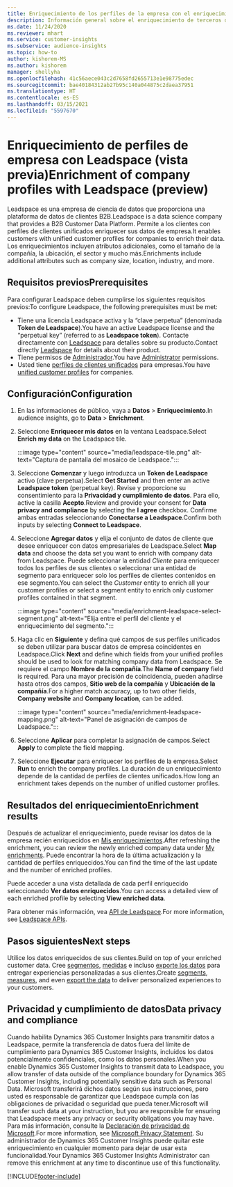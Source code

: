 ```yaml
---
title: Enriquecimiento de los perfiles de la empresa con el enriquecimiento de terceros de Leadspace
description: Información general sobre el enriquecimiento de terceros de Leadspace.
ms.date: 11/24/2020
ms.reviewer: mhart
ms.service: customer-insights
ms.subservice: audience-insights
ms.topic: how-to
author: kishorem-MS
ms.author: kishorem
manager: shellyha
ms.openlocfilehash: 41c56aece043c2d7658fd2655713e1e98775edec
ms.sourcegitcommit: bae40184312ab27b95c140a044875c2daea37951
ms.translationtype: HT
ms.contentlocale: es-ES
ms.lasthandoff: 03/15/2021
ms.locfileid: "5597670"
---
```

# <a name="enrichment-of-company-profiles-with-leadspace-preview"></a><span data-ttu-id="9d752-103">Enriquecimiento de perfiles de empresa con Leadspace (vista previa)</span><span class="sxs-lookup"><span data-stu-id="9d752-103">Enrichment of company profiles with Leadspace (preview)</span></span>

<span data-ttu-id="9d752-104">Leadspace es una empresa de ciencia de datos que proporciona una plataforma de datos de clientes B2B.</span><span class="sxs-lookup"><span data-stu-id="9d752-104">Leadspace is a data science company that provides a B2B Customer Data Platform.</span></span> <span data-ttu-id="9d752-105">Permite a los clientes con perfiles de clientes unificados enriquecer sus datos de empresa.</span><span class="sxs-lookup"><span data-stu-id="9d752-105">It enables customers with unified customer profiles for companies to enrich their data.</span></span> <span data-ttu-id="9d752-106">Los enriquecimientos incluyen atributos adicionales, como el tamaño de la compañía, la ubicación, el sector y mucho más.</span><span class="sxs-lookup"><span data-stu-id="9d752-106">Enrichments include additional attributes such as company size, location, industry, and more.</span></span>

## <a name="prerequisites"></a><span data-ttu-id="9d752-107">Requisitos previos</span><span class="sxs-lookup"><span data-stu-id="9d752-107">Prerequisites</span></span>

<span data-ttu-id="9d752-108">Para configurar Leadspace deben cumplirse los siguientes requisitos previos:</span><span class="sxs-lookup"><span data-stu-id="9d752-108">To configure Leadspace, the following prerequisites must be met:</span></span>

- <span data-ttu-id="9d752-109">Tiene una licencia Leadspace activa y la “clave perpetua” (denominada **Token de Leadspace**).</span><span class="sxs-lookup"><span data-stu-id="9d752-109">You have an active Leadspace license and the “perpetual key” (referred to as **Leadspace token**).</span></span> <span data-ttu-id="9d752-110">Contacte directamente con [Leadspace](https://www.leadspace.com/products/leadspace-on-demand/) para detalles sobre su producto.</span><span class="sxs-lookup"><span data-stu-id="9d752-110">Contact directly [Leadspace](https://www.leadspace.com/products/leadspace-on-demand/) for details about their product.</span></span>
- <span data-ttu-id="9d752-111">Tiene permisos de [Administrador](permissions.md#administrator).</span><span class="sxs-lookup"><span data-stu-id="9d752-111">You have [Administrator](permissions.md#administrator) permissions.</span></span>
- <span data-ttu-id="9d752-112">Usted tiene [perfiles de clientes unificados](customer-profiles.md) para empresas.</span><span class="sxs-lookup"><span data-stu-id="9d752-112">You have [unified customer profiles](customer-profiles.md) for companies.</span></span>

## <a name="configuration"></a><span data-ttu-id="9d752-113">Configuración</span><span class="sxs-lookup"><span data-stu-id="9d752-113">Configuration</span></span>

1. <span data-ttu-id="9d752-114">En las informaciones de público, vaya a **Datos** > **Enriquecimiento**.</span><span class="sxs-lookup"><span data-stu-id="9d752-114">In audience insights, go to **Data** > **Enrichment**.</span></span>

1. <span data-ttu-id="9d752-115">Seleccione **Enriquecer mis datos** en la ventana Leadspace.</span><span class="sxs-lookup"><span data-stu-id="9d752-115">Select **Enrich my data** on the Leadspace tile.</span></span>

   :::image type="content" source="media/leadspace-tile.png" alt-text="Captura de pantalla del mosaico de Leadspace.":::

1. <span data-ttu-id="9d752-117">Seleccione **Comenzar** y luego introduzca un **Token de Leadspace** activo (clave perpetua).</span><span class="sxs-lookup"><span data-stu-id="9d752-117">Select **Get Started** and then enter an active **Leadspace token** (perpetual key).</span></span> <span data-ttu-id="9d752-118">Revise y proporcione su consentimiento para la **Privacidad y cumplimiento de datos**. Para ello, active la casilla **Acepto**.</span><span class="sxs-lookup"><span data-stu-id="9d752-118">Review and provide your consent for **Data privacy and compliance** by selecting the **I agree** checkbox.</span></span> <span data-ttu-id="9d752-119">Confirme ambas entradas seleccionando **Conectarse a Leadspace**.</span><span class="sxs-lookup"><span data-stu-id="9d752-119">Confirm both inputs by selecting **Connect to Leadspace**.</span></span>

1. <span data-ttu-id="9d752-120">Seleccione **Agregar datos** y elija el conjunto de datos de cliente que desee enriquecer con datos empresariales de Leadspace.</span><span class="sxs-lookup"><span data-stu-id="9d752-120">Select **Map data** and choose the data set you want to enrich with company data from Leadspace.</span></span> <span data-ttu-id="9d752-121">Puede seleccionar la entidad *Cliente* para enriquecer todos los perfiles de sus clientes o seleccionar una entidad de segmento para enriquecer solo los perfiles de clientes contenidos en ese segmento.</span><span class="sxs-lookup"><span data-stu-id="9d752-121">You can select the *Customer* entity to enrich all your customer profiles or select a segment entity to enrich only customer profiles contained in that segment.</span></span>

   :::image type="content" source="media/enrichment-leadspace-select-segment.png" alt-text="Elija entre el perfil del cliente y el enriquecimiento del segmento.":::

1. <span data-ttu-id="9d752-123">Haga clic en **Siguiente** y defina qué campos de sus perfiles unificados se deben utilizar para buscar datos de empresa coincidentes en Leadspace.</span><span class="sxs-lookup"><span data-stu-id="9d752-123">Click **Next** and define which fields from your unified profiles should be used to look for matching company data from Leadspace.</span></span> <span data-ttu-id="9d752-124">Se requiere el campo **Nombre de la compañía**.</span><span class="sxs-lookup"><span data-stu-id="9d752-124">The **Name of company** field is required.</span></span> <span data-ttu-id="9d752-125">Para una mayor precisión de coincidencia, pueden añadirse hasta otros dos campos, **Sitio web de la compañía** y **Ubicación de la compañía**.</span><span class="sxs-lookup"><span data-stu-id="9d752-125">For a higher match accuracy, up to two other fields, **Company website** and **Company location**, can be added.</span></span>

   :::image type="content" source="media/enrichment-leadspace-mapping.png" alt-text="Panel de asignación de campos de Leadspace.":::
   
1. <span data-ttu-id="9d752-127">Seleccione **Aplicar** para completar la asignación de campos.</span><span class="sxs-lookup"><span data-stu-id="9d752-127">Select **Apply** to complete the field mapping.</span></span>

1. <span data-ttu-id="9d752-128">Seleccione **Ejecutar** para enriquecer los perfiles de la empresa.</span><span class="sxs-lookup"><span data-stu-id="9d752-128">Select **Run** to enrich the company profiles.</span></span> <span data-ttu-id="9d752-129">La duración de un enriquecimiento depende de la cantidad de perfiles de clientes unificados.</span><span class="sxs-lookup"><span data-stu-id="9d752-129">How long an enrichment takes depends on the number of unified customer profiles.</span></span>

## <a name="enrichment-results"></a><span data-ttu-id="9d752-130">Resultados del enriquecimiento</span><span class="sxs-lookup"><span data-stu-id="9d752-130">Enrichment results</span></span>

<span data-ttu-id="9d752-131">Después de actualizar el enriquecimiento, puede revisar los datos de la empresa recién enriquecidos en [Mis enriquecimientos](enrichment-hub.md).</span><span class="sxs-lookup"><span data-stu-id="9d752-131">After refreshing the enrichment, you can review the newly enriched company data under [My enrichments](enrichment-hub.md).</span></span> <span data-ttu-id="9d752-132">Puede encontrar la hora de la última actualización y la cantidad de perfiles enriquecidos.</span><span class="sxs-lookup"><span data-stu-id="9d752-132">You can find the time of the last update and the number of enriched profiles.</span></span>

<span data-ttu-id="9d752-133">Puede acceder a una vista detallada de cada perfil enriquecido seleccionando **Ver datos enriquecidos**.</span><span class="sxs-lookup"><span data-stu-id="9d752-133">You can access a detailed view of each enriched profile by selecting **View enriched data**.</span></span>

<span data-ttu-id="9d752-134">Para obtener más información, vea [API de Leadspace](https://support.leadspace.com/hc/en-us/sections/201997649-API).</span><span class="sxs-lookup"><span data-stu-id="9d752-134">For more information, see [Leadspace APIs](https://support.leadspace.com/hc/en-us/sections/201997649-API).</span></span>

## <a name="next-steps"></a><span data-ttu-id="9d752-135">Pasos siguientes</span><span class="sxs-lookup"><span data-stu-id="9d752-135">Next steps</span></span>

<span data-ttu-id="9d752-136">Utilice los datos enriquecidos de sus clientes.</span><span class="sxs-lookup"><span data-stu-id="9d752-136">Build on top of your enriched customer data.</span></span> <span data-ttu-id="9d752-137">Cree [segmentos](segments.md), [medidas](measures.md) e incluso [exporte los datos](export-destinations.md) para entregar experiencias personalizadas a sus clientes.</span><span class="sxs-lookup"><span data-stu-id="9d752-137">Create [segments](segments.md), [measures](measures.md), and even [export the data](export-destinations.md) to deliver personalized experiences to your customers.</span></span>

## <a name="data-privacy-and-compliance"></a><span data-ttu-id="9d752-138">Privacidad y cumplimiento de datos</span><span class="sxs-lookup"><span data-stu-id="9d752-138">Data privacy and compliance</span></span>

<span data-ttu-id="9d752-139">Cuando habilita Dynamics 365 Customer Insights para transmitir datos a Leadspace, permite la transferencia de datos fuera del límite de cumplimiento para Dynamics 365 Customer Insights, incluidos los datos potencialmente confidenciales, como los datos personales.</span><span class="sxs-lookup"><span data-stu-id="9d752-139">When you enable Dynamics 365 Customer Insights to transmit data to Leadspace, you allow transfer of data outside of the compliance boundary for Dynamics 365 Customer Insights, including potentially sensitive data such as Personal Data.</span></span> <span data-ttu-id="9d752-140">Microsoft transferirá dichos datos según sus instrucciones, pero usted es responsable de garantizar que Leadspace cumpla con las obligaciones de privacidad o seguridad que pueda tener.</span><span class="sxs-lookup"><span data-stu-id="9d752-140">Microsoft will transfer such data at your instruction, but you are responsible for ensuring that Leadspace meets any privacy or security obligations you may have.</span></span> <span data-ttu-id="9d752-141">Para más información, consulte la [Declaración de privacidad de Microsoft](https://go.microsoft.com/fwlink/?linkid=396732).</span><span class="sxs-lookup"><span data-stu-id="9d752-141">For more information, see [Microsoft Privacy Statement](https://go.microsoft.com/fwlink/?linkid=396732).</span></span>
<span data-ttu-id="9d752-142">Su administrador de Dynamics 365 Customer Insights puede quitar este enriquecimiento en cualquier momento para dejar de usar esta funcionalidad.</span><span class="sxs-lookup"><span data-stu-id="9d752-142">Your Dynamics 365 Customer Insights Administrator can remove this enrichment at any time to discontinue use of this functionality.</span></span>


[!INCLUDE[footer-include](../includes/footer-banner.md)]
